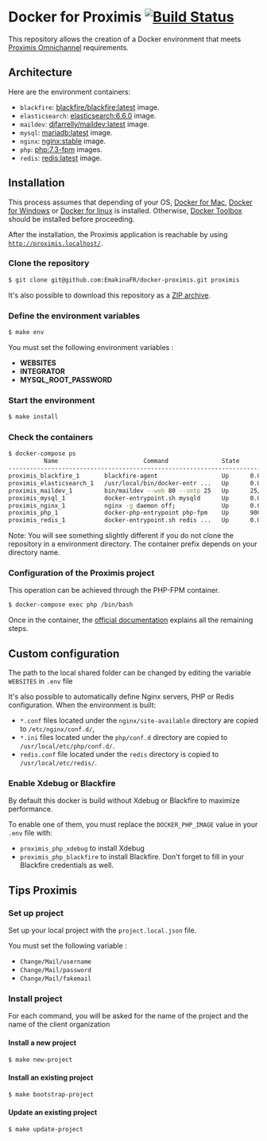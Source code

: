 # Docker for Proximis [![Build Status](https://travis-ci.org/EmakinaFR/docker-proximis.svg?branch=master)](https://travis-ci.org/EmakinaFR/docker-proximis)

This repository allows the creation of a Docker environment that meets
[Proximis Omnichannel](https://www.proximis.com/) requirements.

## Architecture

Here are the environment containers:

* `blackfire`: [blackfire/blackfire:latest](https://hub.docker.com/r/blackfire/blackfire/) image.
* `elasticsearch`: [elasticsearch:6.6.0](https://www.docker.elastic.co/) image.
* `maildev`: [djfarrelly/maildev:latest](https://hub.docker.com/r/djfarrelly/maildev/) image.
* `mysql`: [mariadb:latest](https://hub.docker.com/_/mariadb/) image.
* `nginx`: [nginx:stable](https://hub.docker.com/_/nginx/) image.
* `php`: [php:7.3-fpm](https://hub.docker.com/_/php/) images.
* `redis`: [redis:latest](https://hub.docker.com/_/redis/) image.

## Installation

This process assumes that depending of your OS, [Docker for Mac](https://www.docker.com/products/docker#/mac), [Docker for Windows](https://www.docker.com/products/docker#/windows) or [Docker for linux](https://www.docker.com/products/docker#/linux) is installed.
Otherwise, [Docker Toolbox](https://www.docker.com/toolbox) should be installed before proceeding.

After the installation, the Proximis application is reachable by using [`http://proximis.localhost/`](http://proximis.localhost/).

### Clone the repository

```bash
$ git clone git@github.com:EmakinaFR/docker-proximis.git proximis
```

It's also possible to download this repository as a
[ZIP archive](https://github.com/EmakinaFR/docker-proximis/archive/master.zip).

### Define the environment variables

```bash
$ make env
```

You must set the following environment variables :
 - __WEBSITES__
 - __INTEGRATOR__
 - __MYSQL_ROOT_PASSWORD__

### Start the environment

```bash
$ make install
```

### Check the containers

```bash
$ docker-compose ps
          Name                        Command               State                       Ports
------------------------------------------------------------------------------------------------------------------
proximis_blackfire_1       blackfire-agent                  Up      0.0.0.0:8707->8707/tcp
proximis_elasticsearch_1   /usr/local/bin/docker-entr ...   Up      0.0.0.0:9200->9200/tcp, 0.0.0.0:9300->9300/tcp
proximis_maildev_1         bin/maildev --web 80 --smtp 25   Up      25/tcp, 0.0.0.0:1080->80/tcp
proximis_mysql_1           docker-entrypoint.sh mysqld      Up      0.0.0.0:3306->3306/tcp
proximis_nginx_1           nginx -g daemon off;             Up      0.0.0.0:80->80/tcp
proximis_php_1             docker-php-entrypoint php-fpm    Up      9000/tcp
proximis_redis_1           docker-entrypoint.sh redis ...   Up      0.0.0.0:6379->6379/tcp
```

Note: You will see something slightly different if you do not clone the repository in a environment directory. The container prefix depends on your directory name.

### Configuration of the Proximis project

This operation can be achieved through the PHP-FPM container.

```bash
$ docker-compose exec php /bin/bash
```

Once in the container, the [official documentation](http://doc.omn.proximis.com/) explains all the remaining steps.

## Custom configuration

The path to the local shared folder can be changed by editing the variable `WEBSITES` in `.env` file

It's also possible to automatically define Nginx servers, PHP or Redis configuration. When the environment is built:

* `*.conf` files located under the `nginx/site-available` directory are copied to `/etc/nginx/conf.d/`,
* `*.ini` files located under the `php/conf.d` directory are copied to `/usr/local/etc/php/conf.d/`.
* `redis.conf` file located under the `redis` directory is copied to `/usr/local/etc/redis/`.

### Enable Xdebug or Blackfire

By default this docker is build without Xdebug or Blackfire to maximize performance.

To enable one of them, you must replace the `DOCKER_PHP_IMAGE` value in your `.env` file with:

* `proximis_php_xdebug` to install Xdebug
* `proximis_php_blackfire` to install Blackfire. Don't forget to fill in your Blackfire credentials as well.

## Tips Proximis

### Set up project

Set up your local project with the `project.local.json` file.
 
You must set the following variable :
 - `Change/Mail/username`
 - `Change/Mail/password`
 - `Change/Mail/fakemail`
 
### Install project

For each command, you will be asked for the name of the project and the name of the client organization

#### Install a new project
```bash
$ make new-project
```

#### Install an existing project
```bash
$ make bootstrap-project
```

#### Update an existing project
```bash
$ make update-project
```
